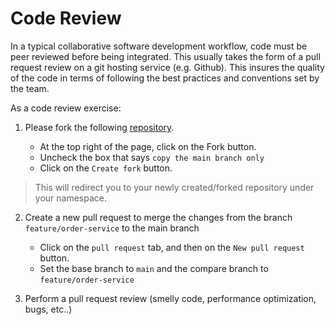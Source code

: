 # Code Review

In a typical collaborative software development workflow, code must be peer reviewed before being integrated. This
usually takes the form of a pull request review on a git hosting service (e.g. Github). This insures the quality of the
code in terms of following the best practices and conventions set by the team.

As a code review exercise:

1) Please fork the following [repository](https://github.com/sweng-epfl/code-review).

    - At the top right of the page, click on the Fork button.
    - Uncheck the box that says `copy the main branch only`
    - Click on the `Create fork` button.

> This will redirect you to your newly created/forked repository under your namespace.

2) Create a new pull request to merge the changes from the branch `feature/order-service` to the main branch

    - Click on the `pull request` tab, and then on the `New pull request` button.
    - Set the base branch to `main` and the compare branch to `feature/order-service`

3) Perform a pull request review (smelly code, performance optimization, bugs, etc..)


